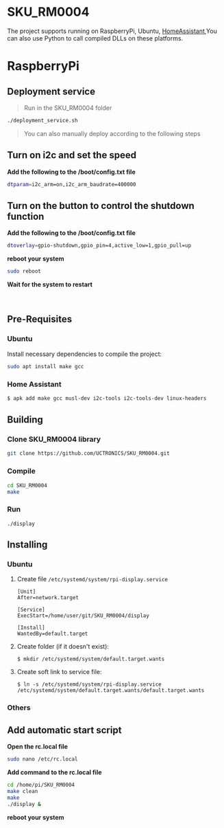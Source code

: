 # SKU_RM0004
The project supports running on RaspberryPi, Ubuntu, [HomeAssistant](https://github.com/UCTRONICS/UCTRONICS_RM0004_HA),You can also use Python to call compiled DLLs on these platforms.
# RaspberryPi

## Deployment service
> Run in the SKU_RM0004 folder
```bash
./deployment_service.sh   
```
>You can also manually deploy according to the following steps
## Turn on i2c and set the speed
**Add the following to the /boot/config.txt file**
```bash
dtparam=i2c_arm=on,i2c_arm_baudrate=400000
```

## Turn on the button to control the shutdown function
**Add the following to the /boot/config.txt file**
```bash
dtoverlay=gpio-shutdown,gpio_pin=4,active_low=1,gpio_pull=up
```

**reboot your system**
```bash
sudo reboot
```
**Wait for the system to restart**

<br>

##  Pre-Requisites
### Ubuntu
Install necessary dependencies to compile the project:
```bash
sudo apt install make gcc
```
### Home Assistant
```bash
$ apk add make gcc musl-dev i2c-tools i2c-tools-dev linux-headers
```

##  Building
###  Clone SKU_RM0004 library
```bash
git clone https://github.com/UCTRONICS/SKU_RM0004.git
```
### Compile 
```bash
cd SKU_RM0004
make
```
### Run 
```
./display
```

## Installing

### Ubuntu
1. Create file `/etc/systemd/system/rpi-display.service`
    ```
    [Unit]
    After=network.target

    [Service]
    ExecStart=/home/user/git/SKU_RM0004/display

    [Install]
    WantedBy=default.target
    ```
1. Create folder (if it doesn't exist):
    ```
    $ mkdir /etc/systemd/system/default.target.wants
    ```
1. Create soft link to service file:
    ```
    $ ln -s /etc/systemd/system/rpi-display.service /etc/systemd/system/default.target.wants/default.target.wants
    ```

### Others
## Add automatic start script
**Open the rc.local file**
```bash
sudo nano /etc/rc.local
```
**Add command to the rc.local file**
```bash
cd /home/pi/SKU_RM0004
make clean 
make 
./display &
```
**reboot your system**






